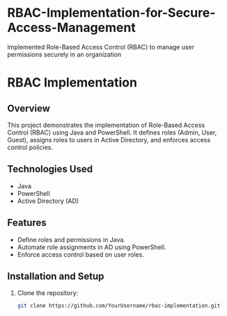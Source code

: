 # RBAC-Implementation-for-Secure-Access-Management
Implemented Role-Based Access Control (RBAC) to manage user permissions securely in an organization
# RBAC Implementation

## Overview
This project demonstrates the implementation of Role-Based Access Control (RBAC) using Java and PowerShell. It defines roles (Admin, User, Guest), assigns roles to users in Active Directory, and enforces access control policies.

## Technologies Used
- Java
- PowerShell
- Active Directory (AD)

## Features
- Define roles and permissions in Java.
- Automate role assignments in AD using PowerShell.
- Enforce access control based on user roles.

## Installation and Setup
1. Clone the repository:
   ```bash
   git clone https://github.com/YourUsername/rbac-implementation.git
